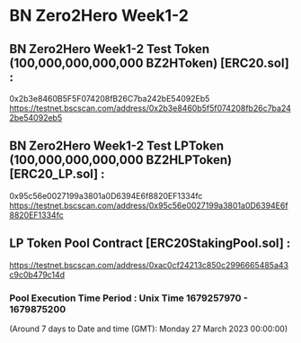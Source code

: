 # BN Zero2Hero Week1-2

## BN Zero2Hero Week1-2 Test Token (100,000,000,000,000 BZ2HToken) [ERC20.sol] :
0x2b3e8460B5F5F074208fB26C7ba242bE54092Eb5
https://testnet.bscscan.com/address/0x2b3e8460b5f5f074208fb26c7ba242be54092eb5

## BN Zero2Hero Week1-2 Test LPToken (100,000,000,000,000 BZ2HLPToken) [ERC20_LP.sol] : 
0x95c56e0027199a3801a0D6394E6f8820EF1334fc
https://testnet.bscscan.com/address/0x95c56e0027199a3801a0D6394E6f8820EF1334fc

## LP Token Pool Contract [ERC20StakingPool.sol] :
https://testnet.bscscan.com/address/0xac0cf24213c850c2996665485a43c9c0b479c14d

### Pool Execution Time Period : Unix Time 1679257970 - 1679875200
(Around 7 days to Date and time (GMT): Monday 27 March 2023 00:00:00)
